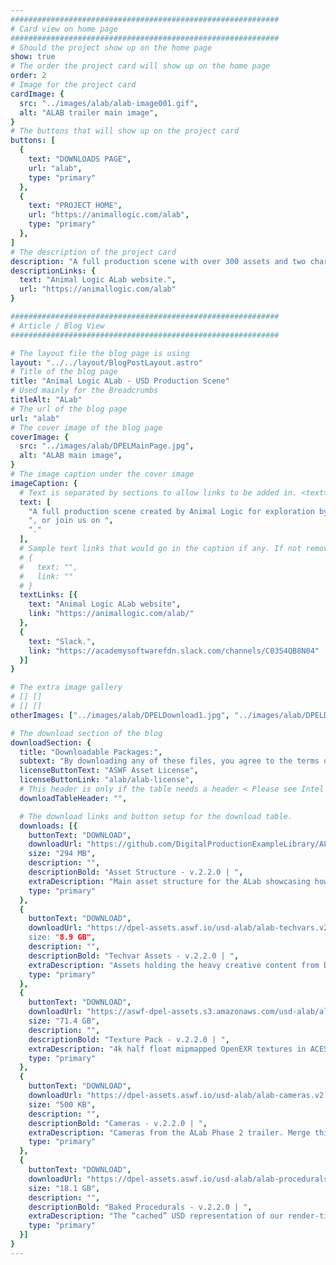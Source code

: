 ```yaml
---
############################################################
# Card view on home page
############################################################
# Should the project show up on the home page
show: true
# The order the project card will show up on the home page
order: 2
# Image for the project card
cardImage: {
  src: "../images/alab/alab-image001.gif",
  alt: "ALAB trailer main image",
}
# The buttons that will show up on the project card
buttons: [
  {
    text: "DOWNLOADS PAGE",
    url: "alab",
    type: "primary"
  },
  {
    text: "PROJECT HOME",
    url: "https://animallogic.com/alab",
    type: "primary"
  },
]
# The description of the project card
description: "A full production scene with over 300 assets and two characters, with looping animation in the first open-sourced USD scene and shot context from a studio. Supplied as three separate downloads: the full production scene, high-quality textures, and baked procedural fur and fabric for the animated characters. For more information, visit the "
descriptionLinks: {
  text: "Animal Logic ALab website.",
  url: "https://animallogic.com/alab"
}

############################################################
# Article / Blog View
############################################################

# The layout file the blog page is using
layout: "../../layout/BlogPostLayout.astro"
# Title of the blog page
title: "Animal Logic ALab - USD Production Scene"
# Used mainly for the Breadcrumbs
titleAlt: "ALab"
# The url of the blog page
url: "alab"
# The cover image of the blog page
coverImage: {
  src: "../images/alab/DPELMainPage.jpg",
  alt: "ALAB main image",
}
# The image caption under the cover image
imageCaption: {
  # Text is separated by sections to allow links to be added in. <text> <link> <text>
  text: [
    "A full production scene created by Animal Logic for exploration by the wider community to be used in demonstrations, training material, and in the testing of USD support across software and pipeline. ALab has over 300 assets, complete with high-quality textures and two characters with looping animation in shot context, expanding on the static scenes released to date.  Supplied as three separate downloads:  the full production scene, high-quality textures, and baked procedural fur and fabric for the animated characters. For more information, visit the ",
    ", or join us on ", 
    "."
  ],
  # Sample text links that would go in the caption if any. If not remove them like this:
  # {
  #   text: "",
  #   link: ""
  # }
  textLinks: [{
    text: "Animal Logic ALab website",
    link: "https://animallogic.com/alab/"
  },
  {
    text: "Slack.",
    link: "https://academysoftwarefdn.slack.com/channels/C03S4QB8N04"
  }]
}

# The extra image gallery
# [] []
# [] []
otherImages: ["../images/alab/DPELDownload1.jpg", "../images/alab/DPELDownload2.jpg", "../images/alab/DPELDownload3.jpg", "../images/alab/DPELDownload4.jpg"]

# The download section of the blog
downloadSection: {
  title: "Downloadable Packages:",
  subtext: "By downloading any of these files, you agree to the terms of the license linked below.",
  licenseButtonText: "ASWF Asset License",
  licenseButtonLink: "alab/alab-license",
  # This header is only if the table needs a header < Please see Intel page for example of that >
  downloadTableHeader: "",

  # The download links and button setup for the download table.
  downloads: [{
    buttonText: "DOWNLOAD",
    downloadUrl: "https://github.com/DigitalProductionExampleLibrary/ALab/archive/refs/tags/v2.2.0.zip",
    size: "294 MB",
    description: "",
    descriptionBold: "Asset Structure - v.2.2.0 | ",
    extraDescription: "Main asset structure for the ALab showcasing how all assets relate to each other through USD composition arcs. This is purely the USD structure linking all files, and does not include any geometry, shaders or lights.",
    type: "primary"
  },
  {
    buttonText: "DOWNLOAD",
    downloadUrl: "https://dpel-assets.aswf.io/usd-alab/alab-techvars.v2.2.0.zip
    size: "8.9 GB",
    description: "",
    descriptionBold: "Techvar Assets - v.2.2.0 | ",
    extraDescription: "Assets holding the heavy creative content from DCCs (geometry, lights, shaders, textures, rigs), which Animal Logic refers to as 'techvar assets'. Merge this with the 'Asset Structure' package to render the ALab with 1k textures and without fur & cloth.",
    type: "primary"
  },
  {
    buttonText: "DOWNLOAD",
    downloadUrl: "https://aswf-dpel-assets.s3.amazonaws.com/usd-alab/alab-textures.v2.2.0.zip",
    size: "71.4 GB",
    description: "",
    descriptionBold: "Texture Pack - v.2.2.0 | ",
    extraDescription: "4k half float mipmapped OpenEXR textures in ACEScg color space. Merge this to see much higher quality for final rendering.",
    type: "primary"
  },
  {
    buttonText: "DOWNLOAD",
    downloadUrl: "https://dpel-assets.aswf.io/usd-alab/alab-cameras.v2.2.0.zip",
    size: "500 KB",
    description: "",
    descriptionBold: "Cameras - v.2.2.0 | ",
    extraDescription: "Cameras from the ALab Phase 2 trailer. Merge this to be able to select any trailer camera directly from the USD stage.",
    type: "primary"
  },             
  {
    buttonText: "DOWNLOAD",
    downloadUrl: "https://dpel-assets.aswf.io/usd-alab/alab-procedurals.v2.2.0.zip",
    size: "18.1 GB",
    description: "",
    descriptionBold: "Baked Procedurals - v.2.2.0 | ",
    extraDescription: "The “cached” USD representation of our render-time procedurals in the shot. Merge this to see the fur & cloth on the animated characters.",
    type: "primary"
  }]
}
---
```


